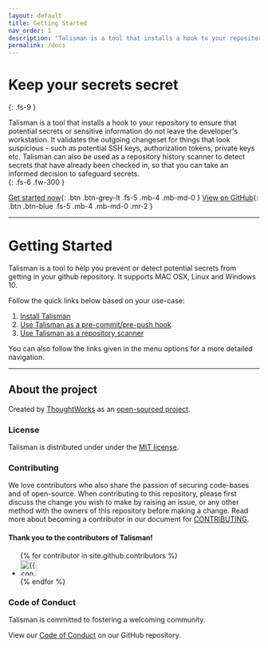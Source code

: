 ```yaml
---
layout: default
title: Getting Started
nav_order: 1
description: "Talisman is a tool that installs a hook to your repository to ensure that potential secrets or sensitive information do not leave the developer's workstation. It validates the outgoing changeset for things that look suspicious - such as potential SSH keys, authorization tokens, private keys etc."
permalink: /docs
---
```


# Keep your secrets secret
{: .fs-9 }

Talisman is a tool that installs a hook to your repository to ensure that potential secrets or sensitive information do not leave the developer's workstation.
It validates the outgoing changeset for things that look suspicious - such as potential SSH keys, authorization tokens, private keys etc.
Talisman can also be used as a repository history scanner to detect secrets that have already been checked in, so that you can take an informed decision to safeguard secrets.  
{: .fs-6 .fw-300 }

[Get started now](#getting-started){: .btn .btn-grey-lt .fs-5 .mb-4 .mb-md-0 } [View on GitHub](https://github.com/thoughtworks/talisman){: .btn .btn-blue .fs-5 .mb-4 .mb-md-0 .mr-2 }

---

# Getting Started

Talisman is a tool to help you prevent or detect potential secrets from getting in your github repository.
It supports MAC OSX, Linux and Windows 10.

Follow the quick links below based on your use-case:
1. [Install Talisman](../installation/installation.md)
2. [Use Talisman as a pre-commit/pre-push hook](../how-to-use/as-a-hook.md)
3. [Use Talisman as a repository scanner](../how-to-use/as-a-git-scanner.md)

You can also follow the links given in the menu options for a more detailed navigation.

---

## About the project

Created by [ThoughtWorks](https://www.thoughtworks.com) as an [open-sourced project](https://github.com/thoughtworks).

### License

Talisman is distributed under under the [MIT license](https://github.com/thoughtworks/talisman/blob/main/LICENSE).

### Contributing

We love contributors who also share the passion of securing code-bases and of
open-source. When contributing to this repository, please first discuss the
change you wish to make by raising an issue, or any other method with the owners
of this repository before making a change. Read more about becoming a
contributor in our document for [CONTRIBUTING](https://github.com/thoughtworks/talisman/blob/main/contributing.md).

#### Thank you to the contributors of Talisman!

<ul class="list-style-none">
{% for contributor in site.github.contributors %}
  <li class="d-inline-block mr-1">
     <a href="{{ contributor.html_url }}"><img src="{{ contributor.avatar_url }}" width="32" height="32" alt="{{ contributor.login }}"/></a>
  </li>
{% endfor %}
</ul>

### Code of Conduct

Talisman is committed to fostering a welcoming community.

View our [Code of Conduct](https://github.com/thoughtworks/talisman/blob/main/CODE_OF_CONDUCT.md)
on our GitHub repository.
